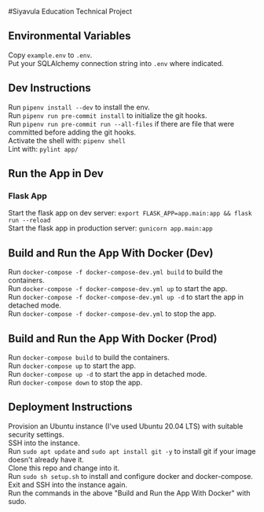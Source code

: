 #Siyavula Education Technical Project

## Environmental Variables
Copy `example.env` to `.env`.  
Put your SQLAlchemy connection string into `.env` where indicated.  


## Dev Instructions
Run `pipenv install --dev` to install the env.  
Run `pipenv run pre-commit install` to initialize the git hooks.  
Run `pipenv run pre-commit run --all-files` if there are file that were committed before adding the git hooks.  
Activate the shell with: `pipenv shell`  
Lint with: `pylint app/`  

## Run the App in Dev

### Flask App
Start the flask app on dev server: `export FLASK_APP=app.main:app && flask run --reload`  
Start the flask app in production server: `gunicorn app.main:app`  

## Build and Run the App With Docker (Dev)
Run `docker-compose -f docker-compose-dev.yml build` to build the containers.  
Run `docker-compose -f docker-compose-dev.yml up` to start the app.  
Run `docker-compose -f docker-compose-dev.yml up -d` to start the app in detached mode.  
Run `docker-compose -f docker-compose-dev.yml` to stop the app.

## Build and Run the App With Docker (Prod)
Run `docker-compose build` to build the containers.  
Run `docker-compose up` to start the app.  
Run `docker-compose up -d` to start the app in detached mode.  
Run `docker-compose down` to stop the app.

## Deployment Instructions
Provision an Ubuntu instance (I've used Ubuntu 20.04 LTS) with suitable security settings.  
SSH into the instance.  
Run `sudo apt update` and `sudo apt install git -y` to install git if your image doesn't already have it.  
Clone this repo and change into it.  
Run `sudo sh setup.sh` to install and configure docker and docker-compose.  
Exit and SSH into the instance again.  
Run the commands in the above "Build and Run the App With Docker" with sudo.  


